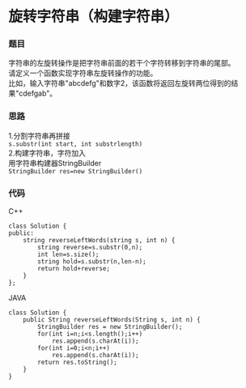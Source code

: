 # 旋转字符串（构建字符串）

### 题目
字符串的左旋转操作是把字符串前面的若干个字符转移到字符串的尾部。        
请定义一个函数实现字符串左旋转操作的功能。       
比如，输入字符串"abcdefg"和数字2，该函数将返回左旋转两位得到的结果"cdefgab"。          

### 思路
1.分割字符串再拼接          
`s.substr(int start, int substrlength)`         
2.构建字符串，字符加入        
用字符串构建器StringBuilder                
`StringBuilder res=new StringBuilder()`    


### 代码
C++           
```
class Solution {
public:
    string reverseLeftWords(string s, int n) {
        string reverse=s.substr(0,n);
        int len=s.size();
        string hold=s.substr(n,len-n);
        return hold+reverse;
    }
};
```

JAVA          
```
class Solution {
    public String reverseLeftWords(String s, int n) {
        StringBuilder res = new StringBuilder();
        for(int i=n;i<s.length();i++)
            res.append(s.charAt(i));
        for(int i=0;i<n;i++)
            res.append(s.charAt(i));
        return res.toString();
    }
}
```






